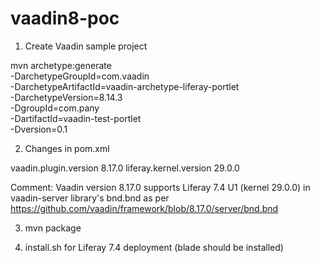 # vaadin8-poc

1) Create Vaadin sample project

mvn archetype:generate \
   -DarchetypeGroupId=com.vaadin \
   -DarchetypeArtifactId=vaadin-archetype-liferay-portlet \
   -DarchetypeVersion=8.14.3 \
   -DgroupId=com.pany \
   -DartifactId=vaadin-test-portlet \
   -Dversion=0.1

2) Changes in pom.xml

vaadin.plugin.version 8.17.0
liferay.kernel.version 29.0.0

Comment: Vaadin version 8.17.0 supports Liferay 7.4 U1 (kernel 29.0.0) in vaadin-server library's bnd.bnd as per
https://github.com/vaadin/framework/blob/8.17.0/server/bnd.bnd

3) mvn package

4) install.sh for Liferay 7.4 deployment (blade should be installed)
